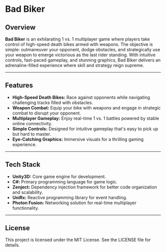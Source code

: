 # Bad Biker

## Overview
**Bad Biker** is an exhilarating 1 vs. 1 multiplayer game where players take control of high-speed death bikes armed with weapons. The objective is simple: outmaneuver your opponent, dodge obstacles, and strategically use your weapon to emerge victorious as the last rider standing. With intuitive controls, fast-paced gameplay, and stunning graphics, Bad Biker delivers an adrenaline-filled experience where skill and strategy reign supreme.

---

## Features
- **High-Speed Death Bikes:** Race against opponents while navigating challenging tracks filled with obstacles.
- **Weapon Combat:** Equip your bike with weapons and engage in strategic combat to disrupt your opponent.
- **Multiplayer Gameplay:** Enjoy real-time 1 vs. 1 battles powered by stable online connectivity.
- **Simple Controls:** Designed for intuitive gameplay that's easy to pick up but hard to master.
- **Eye-Catching Graphics:** Immersive visuals for a thrilling gaming experience.

---

## Tech Stack
- **Unity3D:** Core game engine for development.
- **C#:** Primary programming language for game logic.
- **Zenject:** Dependency injection framework for better code organization and scalability.
- **UniRx:** Reactive programming library for event handling.
- **Photon Fusion:** Networking solution for real-time multiplayer functionality.

---

## License
This project is licensed under the MIT License. See the LICENSE file for details.
